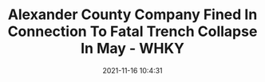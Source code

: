 ---
"title": "Alexander County Company Fined In Connection To Fatal Trench Collapse In May - WHKY"
"date": "2021-11-16 10:4:31"
"feed_name": "GOOGLENEWSCONSTRUCTION"
"feed_website": "https://news.google.com/search?q=construction%2Bincident&hl=en-US&gl=US&ceid=US:en"
"feed_rss": "https://news.google.com/rss/search?q=construction%2Bincident&hl=en-US&gl=US&ceid=US:en"
"link": "https://whky.com/alexander-county-company-fined-in-connection-to-fatal-trench-collapse-in-may/"
"source": "{'href': 'https://whky.com', 'title': 'WHKY'}"
"file": "_posts/2021-1-1-ab526fcbc30e61502decad727feabfe022f48c1d.md"
"accident": "1"
"drilling": "0"
"dead": "0"
"injured": "0"
"arrested": "0"
"place": "unknown place"
"where": "unknown site"
"causes": "unknown"
"place_uri": "unknown place"
---